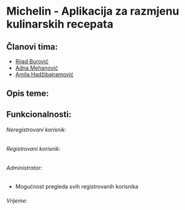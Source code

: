 # Michelin - Aplikacija za razmjenu kulinarskih recepata

## Članovi tima:
* [Rijad Burović](https://github.com/Rilenze)
* [Adna Mehanović](https://github.com/amehanovic2)
* [Amila Hadžibajramović](https://github.com/ahadzibajr1)


## Opis teme:


## Funkcionalnosti:
###### Neregistrovani korisnik:
###### Registrovani korisnik:
###### Administrator:
* Mogućnost pregleda svih registrovanih korisnika
###### Vrijeme:
